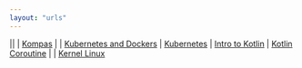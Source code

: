 ```yaml
---
layout: "urls"
---
```


||
| [Kompas](https://kompas.id/) |
| [Kubernetes and Dockers](https://www.youtube.com/watch?v=t8GbPocwQW0) | [Kubernetes](https://www.youtube.com/playlist?list=PL-CtdCApEFH8XrWyQAyRd6d_CKwxD8Ime) | [Intro to Kotlin](https://www.youtube.com/watch?v=SXLmr4Qp4OM) | [Kotlin Coroutine](https://www.youtube.com/watch?v=itQfBTZLOvM) |
| [Kernel Linux](https://kernel.org/)

